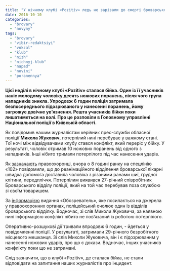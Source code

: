 ```yaml
---
title: "У нічному клубі «Pozitiv» ледь не зарізали до смерті броварського поліцейського"
date: 2016-10-10
categories: 
  - "brovary"
  - "novyny"
tags: 
  - "brovary"
  - "vibir-redaktsiyi"
  - "vokzal"
  - "klub"
  - "nizh"
  - "nichnyj-klub"
  - "napad"
  - "novini"
  - "poranennya"
---
```


**Цієї неділі в нічному клубі «Pozitiv» сталася бійка. Один із її учасників наніс молодому чоловіку десять ножових поранень, після чого група нападників зникла. Упродовж 6 годин поліція затримала безпосереднього підозрюваного у нанесенні поранень, йому загрожує довічне ув’язнення. Решта учасників бійки поки лишатиметься на волі. Про це розповіли в Головному управлінні Національної поліції в Київській області.**

Як повідомив нашим журналістам керівник прес-служби обласної поліції **Микола Жукович**, потерпілий нині перебуває у важкому стані. Тої ночі між відвідувачами клубу стався конфлікт, який переріс у бійку. У результаті, чоловік отримав 10 ножових поранень від одного з нападників. Інші нібито тримали потерпілого під час нанесення ударів.

Як [зазначають](https://kv.npu.gov.ua/uk/publish/article/219558) правоохоронці, вчора о 8 годині ранку на спецлінію «102» повідомили, що до реанімаційного відділення броварської лікарні швидка допомога доставила чоловіка з різаними ранами шиї, грудної клітини, передпліччя. Потерпілим виявився 27-річний співробітник Броварського відділу поліції, який на той час перебував поза службою зі своїм товаришем.

За [інформацією](http://kiyany.obozrevatel.com/crime/52038-pod-kievom-edva-ne-ubili-nachalnika-otdela-politsii.htm) видання «Обозреватель», яке посилається на джерела у правоохоронних органах, поліцейський очолює один із відділів броварського відділку. Водночас, зі слів Миколи Жуковича, за наявною нині інформацією конфлікт нібито не пов’язаний із роботою потерпілого.

Оперативно-розшукові дії тривали впродовж 6 годин, - йдеться у повідомленні поліції. У результаті, затримали 29-річного безробітного місцевого мешканця. Зі слів Миколи Жуковича, він і є підозрюваним у нанесенні ножових ударів, про що є докази. Водночас, інших учасників конфлікту поки що не затримані.

Слід зазначити, що в клубі «Pozitiv», де сталася бійка, не стали відповідати на запитання наших журналістів про інцидент.
